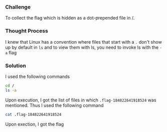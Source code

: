 ### Challenge

To collect the flag which is hidden as a dot-prepended file in /.

### Thought Process

I knew that Linux has a convention where files that start with a `.` don't show up by default in `ls` and to view them with ls, you need to invoke ls with the `-a` flag

### Solution

I used the following commands
```bash
cd /
ls -a
```
Upon execution, I got the list of files in which `.flag-184822641918524` was mentioned. Thus I used the following command
```bash
cat .flag-184822641918524
```
Upon exection, I got the flag
